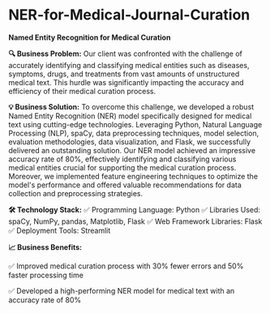 # NER-for-Medical-Journal-Curation

**Named Entity Recognition for Medical Curation**

**🔍 Business Problem:**
Our client was confronted with the challenge of accurately identifying and classifying medical entities such as diseases, symptoms, drugs, and treatments from vast amounts of unstructured medical text. This hurdle was significantly impacting the accuracy and efficiency of their medical curation process.

**💡 Business Solution:**
To overcome this challenge, we developed a robust Named Entity Recognition (NER) model specifically designed for medical text using cutting-edge technologies. Leveraging Python, Natural Language Processing (NLP), spaCy, data preprocessing techniques, model selection, evaluation methodologies, data visualization, and Flask, we successfully delivered an outstanding solution. Our NER model achieved an impressive accuracy rate of 80%, effectively identifying and classifying various medical entities crucial for supporting the medical curation process. Moreover, we implemented feature engineering techniques to optimize the model's performance and offered valuable recommendations for data collection and preprocessing strategies.

**🛠️ Technology Stack:**
✅ Programming Language: Python
✅ Libraries Used: spaCy, NumPy, pandas, Matplotlib, Flask
✅ Web Framework Libraries: Flask
✅ Deployment Tools: Streamlit

**📈 Business Benefits:**

✅ Improved medical curation process with 30% fewer errors and 50% faster processing time

✅ Developed a high-performing NER model for medical text with an accuracy rate of 80%

